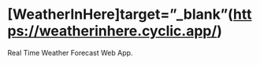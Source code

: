 # [WeatherInHere]target=”_blank”(https://weatherinhere.cyclic.app/)
Real Time Weather Forecast Web App.

